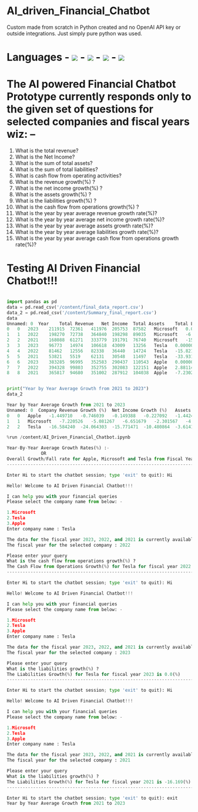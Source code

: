 # AI_driven_Financial_Chatbot
 Custom made from scratch in Python created and no OpenAI API key or outside integrations. Just simply pure python was used.



# Languages -  ![](https://img.shields.io/badge/^-Python-blue?logo=Python) - ![](https://img.shields.io/badge/^-Pandas-blue?logo=Pandas) - ![](https://img.shields.io/badge/^-Numpy-blue?logo=Numpy) - ![](https://img.shields.io/badge/^-Plotly-blue?logo=Plotly) 

# The AI powered Financial Chatbot Prototype currently responds only to the given set of questions for selected companies and fiscal years wiz: –

1. What is the total revenue?
2. What is the Net Income?
3. What is the sum of total assets?
4. What is the sum of total liabilities?
5. What is cash flow from operating activities?
6. What is the revenue growth(%) ?
7. What is the net income growth(%) ?
8. What is the assets growth(%) ?
9. What is the liabilities growth(%) ?
10. What is the cash flow from operations growth(%) ?
11. What is the year by year average revenue growth rate(%)?
12. What is the year by year average net income growth rate(%)?
13. What is the year by year average assets growth rate(%)?
14. What is the year by year average liabilities growth rate(%)?
15. What is the year by year average cash flow from operations growth rate(%)?

# Testing AI Driven Financial Chatbot!!!

```python

import pandas as pd
data = pd.read_csv('/content/final_data_report.csv')
data_2 = pd.read_csv('/content/Summary_final_report.csv')
data
Unnamed: 0	Year	Total Revenue	Net Income	Total Assets	Total Liabilities	Cash Flow from Operating Activities	Company	Revenue Growth (%)	Net Income Growth (%)	Assets Growth (%)	Liabilities Growth (%)	Cash Flow from Operations Growth(%)
0	0	2023	211915	72361	411976	205753	87582	Microsoft	0.000000	0.000000	0.000000	0.000000	0.000000
1	1	2022	198270	72738	364840	198298	89035	Microsoft	-6.438902	0.520999	-11.441443	-3.623276	1.659017
2	2	2021	168088	61271	333779	191791	76740	Microsoft	-15.222676	-15.764800	-8.513595	-3.281425	-13.809176
3	3	2023	96773	14974	106618	43009	13256	Tesla	0.000000	0.000000	0.000000	0.000000	0.000000
4	4	2022	81462	12556	82338	36440	14724	Tesla	-15.821562	-16.147990	-22.772890	-15.273547	11.074231
5	5	2021	53821	5519	62131	30548	11497	Tesla	-33.931158	-56.044919	-24.541524	-16.169045	-21.916599
6	6	2023	383285	96995	352583	290437	110543	Apple	0.000000	0.000000	0.000000	0.000000	0.000000
7	7	2022	394328	99803	352755	302083	122151	Apple	2.881146	2.894995	0.048783	4.009820	10.500891
8	8	2021	365817	94680	351002	287912	104038	Apple	-7.230275	-5.133112	-0.496945	-4.691095	-14.828368


print("Year by Year Average Growth from 2021 to 2023")
data_2

Year by Year Average Growth from 2021 to 2023
Unnamed: 0	Company	Revenue Growth (%)	Net Income Growth (%)	Assets Growth (%)	Liabilities Growth (%)	Cash Flow from Operations Growth(%)
0	0	Apple	-1.449710	-0.746039	-0.149388	-0.227092	-1.442492
1	1	Microsoft	-7.220526	-5.081267	-6.651679	-2.301567	-4.050053
2	2	Tesla	-16.584240	-24.064303	-15.771471	-10.480864	-3.614123

%run /content/AI_Driven_Financial_Chatbot.ipynb

Year-By-Year Average Growth Rates(%) :-
             OR
Overall Growth/Fall rate for Apple, Microsoft and Tesla from Fiscal Year 2021 - 2023
----------------------------------------------------------------------------

Enter Hi to start the chatbot session; type 'exit' to quit): Hi

Hello! Welcome to AI Driven Financial Chatbot!!!

I can help you with your financial queries
Please select the company name from below: -

1.Microsoft 
2.Tesla 
3.Apple
Enter company name : Tesla

The data for the fiscal year 2023, 2022, and 2021 is currently available
The fiscal year for the selected company : 2022

Please enter your query
What is the cash flow from operations growth(%) ?
The Cash Flow from Operations Growth(%) for Tesla for fiscal year 2022 is 11.0742(%)
----------------------------------------------------------------------------

Enter Hi to start the chatbot session; type 'exit' to quit): Hi

Hello! Welcome to AI Driven Financial Chatbot!!!

I can help you with your financial queries
Please select the company name from below: -

1.Microsoft 
2.Tesla 
3.Apple
Enter company name : Tesla

The data for the fiscal year 2023, 2022, and 2021 is currently available
The fiscal year for the selected company : 2023

Please enter your query
What is the liabilities growth(%) ?
The Liabilities Growth(%) for Tesla for fiscal year 2023 is 0.0(%)
----------------------------------------------------------------------------

Enter Hi to start the chatbot session; type 'exit' to quit): Hi

Hello! Welcome to AI Driven Financial Chatbot!!!

I can help you with your financial queries
Please select the company name from below: -

1.Microsoft 
2.Tesla 
3.Apple
Enter company name : Tesla

The data for the fiscal year 2023, 2022, and 2021 is currently available
The fiscal year for the selected company : 2021

Please enter your query
What is the liabilities growth(%) ?
The Liabilities Growth(%) for Tesla for fiscal year 2021 is -16.169(%)
----------------------------------------------------------------------------

Enter Hi to start the chatbot session; type 'exit' to quit): exit
Year by Year Average Growth from 2021 to 2023
```
